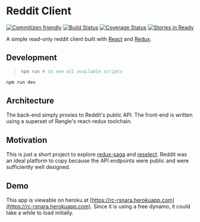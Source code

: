 # Reddit Client 
[![Commitizen friendly](https://img.shields.io/badge/commitizen-friendly-brightgreen.svg)](http://commitizen.github.io/cz-cli/) [![Build Status](https://travis-ci.org/rsnara/reddit-client.svg?branch=master)](https://travis-ci.org/rsnara/reddit-client) [![Coverage Status](https://coveralls.io/repos/github/rsnara/reddit-client/badge.svg?branch=master)](https://coveralls.io/github/rsnara/reddit-client?branch=master) [![Stories in Ready](https://badge.waffle.io/rsnara/reddit-client.png?label=ready&title=Ready)](https://waffle.io/rsnara/reddit-client)

A simple read-only reddit client built with [React](https://github.com/facebook/react) and [Redux](https://github.com/reactjs/redux).

## Development
> ```bash
> npm run # to see all available scripts
> ```

```bash
npm run dev
```

## Architecture
The back-end simply proxies to Reddit's public API. The front-end is written using a superset of Rangle's react-redux toolchain.

## Motivation
This is just a short project to explore [redux-saga](https://github.com/yelouafi/redux-saga) and [reselect](https://github.com/reactjs/reselect). Reddit was an ideal platform to copy because the API endpoints were public and were sufficiently well designed.

## Demo
This app is viewable on heroku at [https://rc-rsnara.herokuapp.com](https://rc-rsnara.herokuapp.com). Since it is using a free dynamo, it could take a while to load initially.
